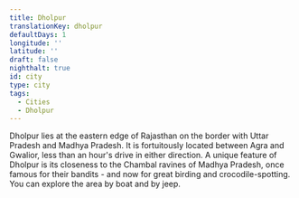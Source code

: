 ```yaml
---
title: Dholpur
translationKey: dholpur
defaultDays: 1
longitude: ''
latitude: ''
draft: false
nighthalt: true
id: city
type: city
tags:
  - Cities
  - Dholpur
---
```

Dholpur lies at the eastern edge of Rajasthan on the border with Uttar Pradesh and Madhya Pradesh. It is fortuitously located between Agra and Gwalior, less than an hour's drive in either direction. A unique feature of Dholpur is its closeness to the Chambal ravines of Madhya Pradesh, once famous for their bandits - and now for great birding and crocodile-spotting. You can explore the area by boat and by jeep.